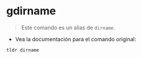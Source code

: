 # gdirname

> Este comando es un alias de `dirname`.

- Vea la documentación para el comando original:

`tldr dirname`
